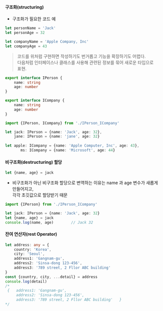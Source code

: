 #### 구조화(structuring)

- 구조화가 필요한 코드 예
```typeScript
let personName = 'Jack' 
let personAge = 32

let companyName = 'Apple Company, Inc'
let companyAge = 43
```

> 코드를 위처럼 구현하면 작성하기도 번거롭고 기능을 확장하기도 어렵다.  
  다음처럼 인터페이스나 클래스를 사용해 관련된 정보를 묶어 새로운 타입으로  
  표현.
  
```typeScript
export interface IPerson {
    name: string
    age: number
}

export interface ICompany {
    name: string
    age: number
}
```


```typeScript
import {IPerson, ICompany} from './IPerson_ICompany'

let jack: IPerson = {name: 'Jack', age: 32},
    jane: IPerson = {name: 'jane', age: 32}
    
let apple: ICompany = {name: 'Apple Computer, Inc', age: 43},
       ms: ICompany = {name: 'Microsoft', age: 44}
```



#### 비구조화(destructuring) 할당

```typeScript
let {name, age} = jack
```

- 비구조화가 아닌 비구조화 할당으로 변역하는 이유는 name 과 age 변수가 새롭게 만들어지고,  
  각각 초깃값으로 할당받기 때문
  
```typeScript
import {IPerson} from './IPerson_ICompany'

let jack: IPerson = {name: 'Jack', age: 32}
let {name, age} = jack
console.log(name, age)        // Jack 32
```



#### 잔여 연산자(rest Operator)

```typeScript
let address: any = {
    country: 'Korea',
    city: 'Seoul',
    address1: 'Gangnam-gu',
    address2: 'Sinsa-dong 123-456',
    address3: '789 street, 2 Fllor ABC building'
}
const {country, city, ...detail} = address
console.log(detail)
/*
 {   address1: 'Gangnam-gu',
     address2: 'Sinsa-dong 123-456',
     address3: '789 street, 2 Fllor ABC building'   }
*/
```
